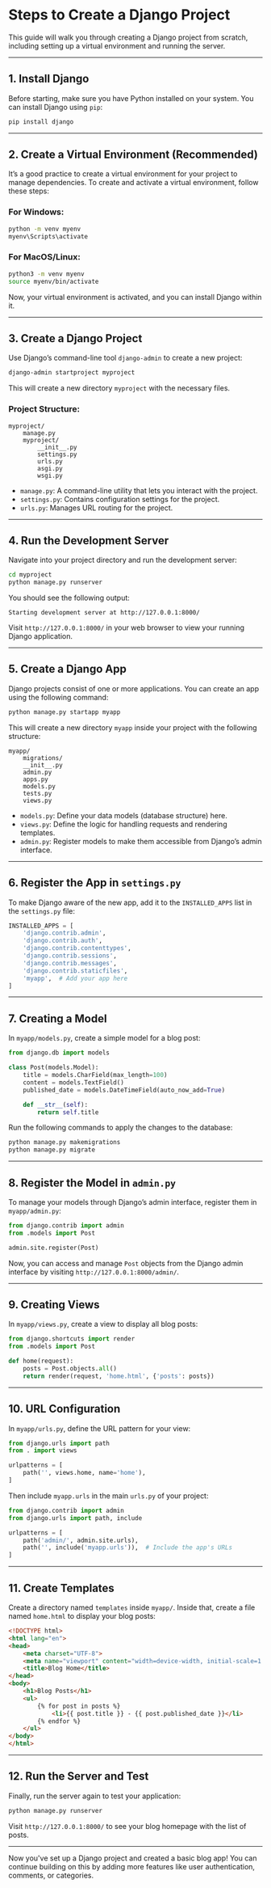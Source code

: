 
# Steps to Create a Django Project

This guide will walk you through creating a Django project from scratch, including setting up a virtual environment and running the server.

---

## 1. Install Django

Before starting, make sure you have Python installed on your system. You can install Django using `pip`:

```bash
pip install django
```

---

## 2. Create a Virtual Environment (Recommended)

It’s a good practice to create a virtual environment for your project to manage dependencies. To create and activate a virtual environment, follow these steps:

### For Windows:

```bash
python -m venv myenv
myenv\Scripts\activate
```

### For MacOS/Linux:

```bash
python3 -m venv myenv
source myenv/bin/activate
```

Now, your virtual environment is activated, and you can install Django within it.

---

## 3. Create a Django Project

Use Django’s command-line tool `django-admin` to create a new project:

```bash
django-admin startproject myproject
```

This will create a new directory `myproject` with the necessary files.

### Project Structure:

```
myproject/
    manage.py
    myproject/
        __init__.py
        settings.py
        urls.py
        asgi.py
        wsgi.py
```

- `manage.py`: A command-line utility that lets you interact with the project.
- `settings.py`: Contains configuration settings for the project.
- `urls.py`: Manages URL routing for the project.

---

## 4. Run the Development Server

Navigate into your project directory and run the development server:

```bash
cd myproject
python manage.py runserver
```

You should see the following output:

```
Starting development server at http://127.0.0.1:8000/
```

Visit `http://127.0.0.1:8000/` in your web browser to view your running Django application.

---

## 5. Create a Django App

Django projects consist of one or more applications. You can create an app using the following command:

```bash
python manage.py startapp myapp
```

This will create a new directory `myapp` inside your project with the following structure:

```
myapp/
    migrations/
    __init__.py
    admin.py
    apps.py
    models.py
    tests.py
    views.py
```

- `models.py`: Define your data models (database structure) here.
- `views.py`: Define the logic for handling requests and rendering templates.
- `admin.py`: Register models to make them accessible from Django’s admin interface.

---

## 6. Register the App in `settings.py`

To make Django aware of the new app, add it to the `INSTALLED_APPS` list in the `settings.py` file:

```python
INSTALLED_APPS = [
    'django.contrib.admin',
    'django.contrib.auth',
    'django.contrib.contenttypes',
    'django.contrib.sessions',
    'django.contrib.messages',
    'django.contrib.staticfiles',
    'myapp',  # Add your app here
]
```

---

## 7. Creating a Model

In `myapp/models.py`, create a simple model for a blog post:

```python
from django.db import models

class Post(models.Model):
    title = models.CharField(max_length=100)
    content = models.TextField()
    published_date = models.DateTimeField(auto_now_add=True)

    def __str__(self):
        return self.title
```

Run the following commands to apply the changes to the database:

```bash
python manage.py makemigrations
python manage.py migrate
```

---

## 8. Register the Model in `admin.py`

To manage your models through Django’s admin interface, register them in `myapp/admin.py`:

```python
from django.contrib import admin
from .models import Post

admin.site.register(Post)
```

Now, you can access and manage `Post` objects from the Django admin interface by visiting `http://127.0.0.1:8000/admin/`.

---

## 9. Creating Views

In `myapp/views.py`, create a view to display all blog posts:

```python
from django.shortcuts import render
from .models import Post

def home(request):
    posts = Post.objects.all()
    return render(request, 'home.html', {'posts': posts})
```

---

## 10. URL Configuration

In `myapp/urls.py`, define the URL pattern for your view:

```python
from django.urls import path
from . import views

urlpatterns = [
    path('', views.home, name='home'),
]
```

Then include `myapp.urls` in the main `urls.py` of your project:

```python
from django.contrib import admin
from django.urls import path, include

urlpatterns = [
    path('admin/', admin.site.urls),
    path('', include('myapp.urls')),  # Include the app's URLs
]
```

---

## 11. Create Templates

Create a directory named `templates` inside `myapp/`. Inside that, create a file named `home.html` to display your blog posts:

```html
<!DOCTYPE html>
<html lang="en">
<head>
    <meta charset="UTF-8">
    <meta name="viewport" content="width=device-width, initial-scale=1.0">
    <title>Blog Home</title>
</head>
<body>
    <h1>Blog Posts</h1>
    <ul>
        {% for post in posts %}
            <li>{{ post.title }} - {{ post.published_date }}</li>
        {% endfor %}
    </ul>
</body>
</html>
```

---

## 12. Run the Server and Test

Finally, run the server again to test your application:

```bash
python manage.py runserver
```

Visit `http://127.0.0.1:8000/` to see your blog homepage with the list of posts.

---

Now you've set up a Django project and created a basic blog app! You can continue building on this by adding more features like user authentication, comments, or categories.
